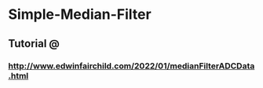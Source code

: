 # Simple-Median-Filter
## Tutorial @
### http://www.edwinfairchild.com/2022/01/medianFilterADCData.html
